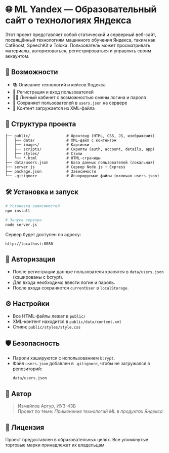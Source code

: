 # 🌐 ML Yandex — Образовательный сайт о технологиях Яндекса

Этот проект представляет собой статический и серверный веб-сайт, посвящённый технологиям машинного обучения Яндекса, таким как CatBoost, SpeechKit и Toloka. Пользователь может просматривать материалы, авторизоваться, регистрироваться и управлять своим аккаунтом.

## 🚀 Возможности

- 📚 Описание технологий и кейсов Яндекса
- 🔐 Регистрация и вход пользователей
- 🙋‍♂️ Личный кабинет с возможностью смены логина и пароля
- 💾 Сохраняет пользователей в `users.json` на сервере
- 📄 Контент загружается из XML-файла

## 📁 Структура проекта

```
├── public/                # Фронтенд (HTML, CSS, JS, изображения)
│   ├── data/              # XML-файл с контентом
│   ├── images/            # Картинки
│   ├── scripts/           # Скрипты (auth, account, details, app)
│   ├── styles/            # Стили
│   └── *.html             # HTML-страницы
├── data/users.json        # База данных пользователей (локальная)
├── server.js              # Сервер Node.js + Express
├── package.json           # Зависимости
└── .gitignore             # Игнорируемые файлы (включая users.json)
```

## 🛠️ Установка и запуск

```bash
# Установка зависимостей
npm install

# Запуск сервера
node server.js
```

Сервер будет доступен по адресу:
```
http://localhost:8080
```

## 🔐 Авторизация

- После регистрации данные пользователя хранятся в `data/users.json` (хэшированы с bcrypt).
- Для входа необходимо ввести логин и пароль.
- После входа сохраняется `currentUser` в `localStorage`.

## ⚙️ Настройки

- Все HTML-файлы лежат в `public/`
- XML-контент находится в `public/data/content.xml`
- Стили: `public/styles/style.css`

## 🛡️ Безопасность

- Пароли хэшируются с использованием `bcrypt`.
- Файл `users.json` добавлен в `.gitignore`, чтобы не загружался в репозиторий:
  ```
  data/users.json
  ```

## 👤 Автор

> Измайлов Артур, ИУ3-43Б  
> Проект по теме: _Применение технологий ML в продуктах Яндекса_

## 📄 Лицензия

Проект предоставлен в образовательных целях. Все упомянутые торговые марки принадлежат их владельцам.
